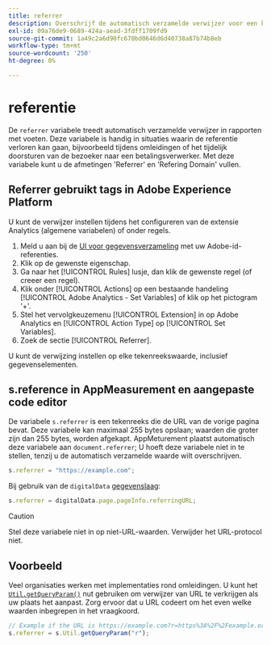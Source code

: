 ```yaml
---
title: referrer
description: Overschrijf de automatisch verzamelde verwijzer voor een klap.
exl-id: 09a76de9-0689-424a-aead-3fdff1709fd9
source-git-commit: 1a49c2a6d90fc670bd0646d6d40738a87b74b8eb
workflow-type: tm+mt
source-wordcount: '250'
ht-degree: 0%

---
```


# referentie

De `referrer` variabele treedt automatisch verzamelde verwijzer in rapporten met voeten. Deze variabele is handig in situaties waarin de referentie verloren kan gaan, bijvoorbeeld tijdens omleidingen of het tijdelijk doorsturen van de bezoeker naar een betalingsverwerker. Met deze variabele kunt u de afmetingen &#39;Referrer&#39; en &#39;Refering Domain&#39; vullen.

## Referrer gebruikt tags in Adobe Experience Platform

U kunt de verwijzer instellen tijdens het configureren van de extensie Analytics (algemene variabelen) of onder regels.

1. Meld u aan bij de [UI voor gegevensverzameling](https://experience.adobe.com/data-collection) met uw Adobe-id-referenties.
2. Klik op de gewenste eigenschap.
3. Ga naar het [!UICONTROL Rules] lusje, dan klik de gewenste regel (of creeer een regel).
4. Klik onder [!UICONTROL Actions] op een bestaande handeling [!UICONTROL Adobe Analytics - Set Variables] of klik op het pictogram &#39;+&#39;.
5. Stel het vervolgkeuzemenu [!UICONTROL Extension] in op Adobe Analytics en [!UICONTROL Action Type] op [!UICONTROL Set Variables].
6. Zoek de sectie [!UICONTROL Referrer].

U kunt de verwijzing instellen op elke tekenreekswaarde, inclusief gegevenselementen.

## s.reference in AppMeasurement en aangepaste code editor

De variabele `s.referrer` is een tekenreeks die de URL van de vorige pagina bevat. Deze variabele kan maximaal 255 bytes opslaan; waarden die groter zijn dan 255 bytes, worden afgekapt. AppMeturement plaatst automatisch deze variabele aan `document.referrer`; U hoeft deze variabele niet in te stellen, tenzij u de automatisch verzamelde waarde wilt overschrijven.

```js
s.referrer = "https://example.com";
```

Bij gebruik van de `digitalData` [gegevenslaag](../../prepare/data-layer.md):

```js
s.referrer = digitalData.page.pageInfo.referringURL;
```

>[!CAUTION]
>
>Stel deze variabele niet in op niet-URL-waarden. Verwijder het URL-protocol niet.

## Voorbeeld

Veel organisaties werken met implementaties rond omleidingen. U kunt het [`Util.getQueryParam()`](../functions/util-getqueryparam.md) nut gebruiken om verwijzer van URL te verkrijgen als uw plaats het aanpast. Zorg ervoor dat u URL codeert om het even welke waarden inbegrepen in het vraagkoord.

```js
// Example if the URL is https://example.com?r=https%3A%2F%2Fexample.org
s.referrer = s.Util.getQueryParam("r");
```
